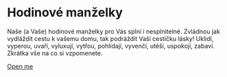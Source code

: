 # Hodinové manželky

Naše (a Vaše) hodinové manželky pro Vás splní i nesplnitelné. Zvládnou jak vydláždit cestu k vašemu domu, tak podráždit Vaší cestičku lásky! Uklidí, vyperou, uvaří, vyluxují, vytřou, pohlídají, vyvenčí, utěší, uspokojí, zabaví. Zkrátka vše na co si vzpomenete.

[Open me](https://juliesanetrnikova.github.io/manzelky/homepage.html)
